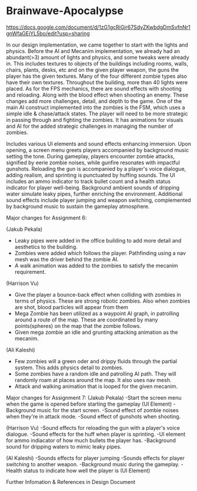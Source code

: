 # Brainwave-Apocalypse

https://docs.google.com/document/d/1zG1gcRiGjr67SdyZKwbdgDmSvfnNr1gnWfaGEjYL5bo/edit?usp=sharing

In our design implementation, we came together to start with the lights and physics. Before the AI and Mecanim implementation, we already had an abundant(>3) amount of lights and physics, and some tweaks were already in. This includes textures to objects of the buildings including rooms, walls, chairs, plants, desks, etc and on the given player weapon, the guns the player has the given textures. Many of the four different zombie types also have their own textures. Throughout the building, more than 40 lights were placed. As for the FPS mechanics, there are sound effects with shooting and reloading. Along with the blood effect when shooting an enemy. These changes add more challenges, detail, and depth to the game. One of the main AI construct implemented into the zombies is the FSM, which uses a simple idle & chase/attack states. The player will need to be more strategic in passing through and fighting the zombies. It has animations for visuals and AI for the added strategic challenges in managing the number of zombies.

Includes various UI elements and sound effects enhancing immersion. Upon opening, a screen menu greets players accompanied by background music setting the tone. During gameplay, players encounter zombie attacks, signified by eerie zombie noises, while gunfire resonates with impactful gunshots. Reloading the gun is accompanied by a player's voice dialogue, adding realism, and sprinting is punctuated by huffing sounds. The UI includes an ammo indicator to track bullet count and a health status indicator for player well-being. Background ambient sounds of dripping water simulate leaky pipes, further enriching the environment. Additional sound effects include player jumping and weapon switching, complemented by background music to sustain the gameplay atmosphere.

Major changes for Assignment 6:

(Jakub Pekala)
- Leaky pipes were added in the office building to add more detail and aesthetics to the building.
- Zombies were added which follows the player. Pathfinding using a nav mesh was the driver behind the zombie AI.
- A walk animation was added to the zombies to satisfy the mecanim requirement.

(Harrison Vu)
- Give the player a bounce-back effect when colliding with zombies in terms of physics. These are strong robotic zombies. Also when zombies are shot, blood particles will appear from them
- Mega Zombie has been utilized as a waypoint AI graph, in patrolling around a route of the map. These are coordinated by many points(spheres) on the map that the zombie follows.
- Given mega zombie an idle and grunting attacking animation as the mecanim.

(Ali Kaleshi)
- Few zombies will a green oder and drippy fluids through the partial system. This adds physics detail to zombies.
- Some zombies have a random idle and patrolling AI path. They will randomly roam at places around the map. It also uses nav mesh.
- Attack and walking animation that is looped for the given mecanim. 


Major changes for Assignment 7:
(Jakub Pekala)
-Start the screen menu when the game is opened before starting the gameplay (UI Element)
-Background music for the start screen.
-Sound effect of zombie noises when they're in attack mode.
-Sound effect of gunshots when shooting.

(Harrison Vu)
-Sound effects for reloading the gun with a player's voice dialogue. 
-Sound effects for the huff when player is sprinting.
-UI element for ammo indiacator of how much bullets the player has.
-Background sound for dripping waters to mimic leaky pipes.

(Al Kaleshi)
-Sounds effects for player jumping
-Sounds effects for player switching to another weapon.
-Background music during the gameplay.
-Health status to indicate how well the player is (UI Element)

Further Infomation & References in Design Document



